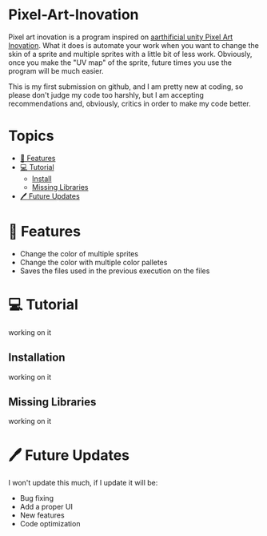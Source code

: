 # Pixel-Art-Inovation
Pixel art inovation is a program inspired on [aarthificial unity Pixel Art Inovation](https://youtu.be/HsOKwUwL1bE). What it does is automate your work when you want to change the skin of a sprite and multiple sprites with a little bit of less work. Obviously, once you make the "UV map" of the sprite, future times you use the program will be much easier.

This is my first submission on github, and I am pretty new at coding, so please don't judge my code too harshly, but I am accepting recommendations and, obviously, critics in order to make my code better.

# Topics
- [:rocket: Features](https://github.com/DavidAnastac1o/Pixel-Art-Inovation/edit/main/README.md#-features)
- [:computer: Tutorial](https://github.com/DavidAnastac1o/Pixel-Art-Inovation/edit/main/README.md#-tutorial)
  - [Install](https://github.com/DavidAnastac1o/Pixel-Art-Inovation/edit/main/README.md#installation)
  - [Missing Libraries](https://github.com/DavidAnastac1o/Pixel-Art-Inovation/edit/main/README.md#missing-libraries)
- [:pen: Future Updates](https://github.com/DavidAnastac1o/Pixel-Art-Inovation/edit/main/README.md#%EF%B8%8F-future-updates)

# 🚀 Features
- Change the color of multiple sprites
- Change the color with multiple color palletes
- Saves the files used in the previous execution on the files

# 💻 Tutorial
working on it

## Installation
working on it

## Missing Libraries
working on it

# 🖊️ Future Updates
I won't update this much, if I update it will be:
- Bug fixing
- Add a proper UI
- New features
- Code optimization
